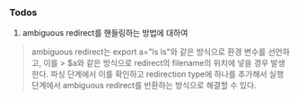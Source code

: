 ### Todos
1. ambiguous redirect를 핸들링하는 방법에 대하여
>  ambiguous redirect는 export a="ls ls"와 같은 방식으로 환경 변수를 선언하고, 이를 > $a와 같은 방식으로 redirect의 filename의 위치에 넣을 경우 발생한다. 파싱 단계에서 이를 확인하고 redirection type에 하나를 추가해서 실행 단계에서 ambiguous redirect를 반환하는 방식으로 해결할 수 있다. 
